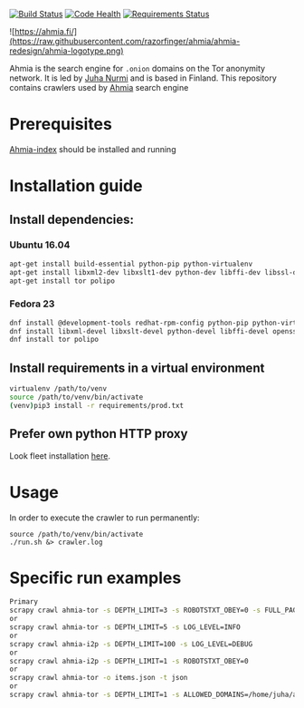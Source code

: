 [![Build Status](https://travis-ci.org/ahmia/ahmia-crawler.svg?branch=master)](https://travis-ci.org/ahmia/ahmia-crawler)
[![Code Health](https://landscape.io/github/ahmia/ahmia-crawler/master/landscape.svg?style=flat)](https://landscape.io/github/ahmia/ahmia-crawler/master)
[![Requirements Status](https://requires.io/github/ahmia/ahmia-crawler/requirements.svg?branch=master)](https://requires.io/github/ahmia/ahmia-crawler/requirements/?branch=master)

![https://ahmia.fi/](https://raw.githubusercontent.com/razorfinger/ahmia/ahmia-redesign/ahmia-logotype.png)

Ahmia is the search engine for `.onion` domains on the Tor anonymity
network. It is led by [Juha Nurmi](//github.com/juhanurmi) and is based
in Finland. This repository contains crawlers used by [Ahmia](https://github.com/ahmia) search engine

# Prerequisites
[Ahmia-index](https://github.com/ahmia/ahmia-index) should be installed and running

# Installation guide

## Install dependencies:

### Ubuntu 16.04
```sh
apt-get install build-essential python-pip python-virtualenv
apt-get install libxml2-dev libxslt1-dev python-dev libffi-dev libssl-dev
apt-get install tor polipo
```

### Fedora 23
```sh
dnf install @development-tools redhat-rpm-config python-pip python-virtualenv
dnf install libxml-devel libxslt-devel python-devel libffi-devel openssl-devel
dnf install tor polipo
```

## Install requirements in a virtual environment

```sh
virtualenv /path/to/venv
source /path/to/venv/bin/activate
(venv)pip3 install -r requirements/prod.txt
```

## Prefer own python HTTP proxy

Look fleet installation
[here](https://github.com/ahmia/ahmia-crawler/tree/master/torfleet).

# Usage

In order to execute the crawler to run permanently:
```
source /path/to/venv/bin/activate
./run.sh &> crawler.log
```

# Specific run examples

```sh
Primary
scrapy crawl ahmia-tor -s DEPTH_LIMIT=3 -s ROBOTSTXT_OBEY=0 -s FULL_PAGERANK_COMPUTE=True
or
scrapy crawl ahmia-tor -s DEPTH_LIMIT=5 -s LOG_LEVEL=INFO
or
scrapy crawl ahmia-i2p -s DEPTH_LIMIT=100 -s LOG_LEVEL=DEBUG
or
scrapy crawl ahmia-i2p -s DEPTH_LIMIT=1 -s ROBOTSTXT_OBEY=0
or
scrapy crawl ahmia-tor -o items.json -t json
or
scrapy crawl ahmia-tor -s DEPTH_LIMIT=1 -s ALLOWED_DOMAINS=/home/juha/allowed_domains.txt -s TARGET_SITES=/home/juha/seed_list.txt -s ELASTICSEARCH_TYPE=targetitemtype
```
